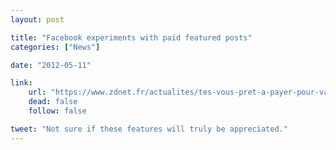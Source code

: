 ```yaml
---
layout: post

title: "Facebook experiments with paid featured posts"
categories: ["News"]

date: "2012-05-11"

link:
    url: "https://www.zdnet.fr/actualites/tes-vous-pret-a-payer-pour-valoriser-vos-statuts-facebook-39771657.htm"
    dead: false
    follow: false

tweet: "Not sure if these features will truly be appreciated."
---
```

